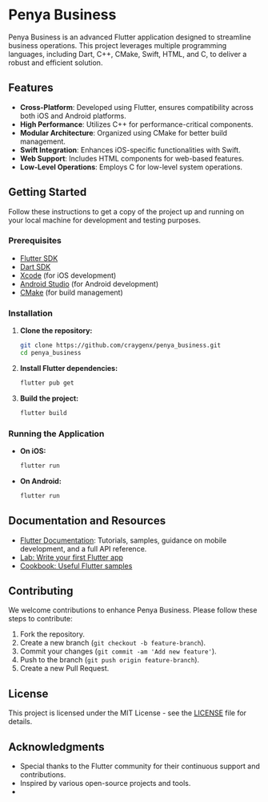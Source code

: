  # Penya Business

Penya Business is an advanced Flutter application designed to streamline business operations. This project leverages multiple programming languages, including Dart, C++, CMake, Swift, HTML, and C, to deliver a robust and efficient solution.

## Features

- **Cross-Platform**: Developed using Flutter, ensures compatibility across both iOS and Android platforms.
- **High Performance**: Utilizes C++ for performance-critical components.
- **Modular Architecture**: Organized using CMake for better build management.
- **Swift Integration**: Enhances iOS-specific functionalities with Swift.
- **Web Support**: Includes HTML components for web-based features.
- **Low-Level Operations**: Employs C for low-level system operations.

## Getting Started

Follow these instructions to get a copy of the project up and running on your local machine for development and testing purposes.

### Prerequisites

- [Flutter SDK](https://flutter.dev/docs/get-started/install)
- [Dart SDK](https://dart.dev/get-dart)
- [Xcode](https://developer.apple.com/xcode/) (for iOS development)
- [Android Studio](https://developer.android.com/studio) (for Android development)
- [CMake](https://cmake.org/install/) (for build management)

### Installation

1. **Clone the repository:**
    ```bash
    git clone https://github.com/craygenx/penya_business.git
    cd penya_business
    ```

2. **Install Flutter dependencies:**
    ```bash
    flutter pub get
    ```

3. **Build the project:**
    ```bash
    flutter build
    ```

### Running the Application

- **On iOS:**
    ```bash
    flutter run
    ```

- **On Android:**
    ```bash
    flutter run
    ```

## Documentation and Resources

- [Flutter Documentation](https://docs.flutter.dev/): Tutorials, samples, guidance on mobile development, and a full API reference.
- [Lab: Write your first Flutter app](https://docs.flutter.dev/get-started/codelab)
- [Cookbook: Useful Flutter samples](https://docs.flutter.dev/cookbook)

## Contributing

We welcome contributions to enhance Penya Business. Please follow these steps to contribute:

1. Fork the repository.
2. Create a new branch (`git checkout -b feature-branch`).
3. Commit your changes (`git commit -am 'Add new feature'`).
4. Push to the branch (`git push origin feature-branch`).
5. Create a new Pull Request.

## License

This project is licensed under the MIT License - see the [LICENSE](LICENSE) file for details.

## Acknowledgments

- Special thanks to the Flutter community for their continuous support and contributions.
- Inspired by various open-source projects and tools.
- 
